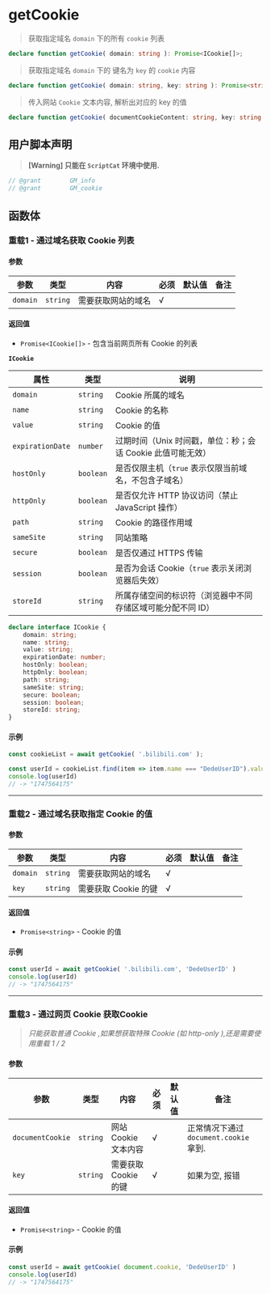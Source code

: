 # getCookie

> 获取指定域名 `domain` 下的所有 `cookie` 列表

```ts
declare function getCookie( domain: string ): Promise<ICookie[]>;
```

> 获取指定域名 `domain` 下的 键名为 `key` 的 `cookie` 内容

```ts
declare function getCookie( domain: string, key: string ): Promise<string>;
```

> 传入网站 `Cookie` 文本内容, 解析出对应的 key 的值

```ts
declare function getCookie( documentCookieContent: string, key: string ): Promise<string>;
```



## 用户脚本声明

> **[Warning] 只能在 `ScriptCat` 环境中使用.** 

```ts
// @grant        GM_info
// @grant        GM_cookie
```



## 函数体

### 重载1 - 通过域名获取 Cookie 列表

#### 参数

| 参数     | 类型     | 内容               | 必须 | 默认值 | 备注 |
| -------- | -------- | ------------------ | ---- | ------ | ---- |
| `domain` | `string` | 需要获取网站的域名 | √    |        |      |

#### 返回值

- `Promise<ICookie[]>` - 包含当前网页所有 Cookie 的列表

**`ICookie`**

| 属性             | 类型      | 说明                                                        |
| ---------------- | --------- | ----------------------------------------------------------- |
| `domain`         | `string`  | Cookie 所属的域名                                           |
| `name`           | `string`  | Cookie 的名称                                               |
| `value`          | `string`  | Cookie 的值                                                 |
| `expirationDate` | `number`  | 过期时间（Unix 时间戳，单位：秒；会话 Cookie 此值可能无效） |
| `hostOnly`       | `boolean` | 是否仅限主机（`true` 表示仅限当前域名，不包含子域名）       |
| `httpOnly`       | `boolean` | 是否仅允许 HTTP 协议访问（禁止 JavaScript 操作）            |
| `path`           | `string`  | Cookie 的路径作用域                                         |
| `sameSite`       | `string`  | 同站策略                                                    |
| `secure`         | `boolean` | 是否仅通过 HTTPS 传输                                       |
| `session`        | `boolean` | 是否为会话 Cookie（`true` 表示关闭浏览器后失效）            |
| `storeId`        | `string`  | 所属存储空间的标识符（浏览器中不同存储区域可能分配不同 ID） |

```ts
declare interface ICookie {
	domain: string;
	name: string;
	value: string;
	expirationDate: number;
	hostOnly: boolean;
	httpOnly: boolean;
	path: string;
	sameSite: string;
	secure: boolean;
	session: boolean;
	storeId: string;
}
```

#### 示例

```ts
const cookieList = await getCookie( '.bilibili.com' );

const userId = cookieList.find(item => item.name === "DedeUserID").value
console.log(userId)
// -> "1747564175"
```

---

### 重载2 -  通过域名获取指定 Cookie 的值

#### 参数

| 参数     | 类型     | 内容                 | 必须 | 默认值 | 备注 |
| -------- | -------- | -------------------- | ---- | ------ | ---- |
| `domain` | `string` | 需要获取网站的域名   | √    |        |      |
| `key`    | `string` | 需要获取 Cookie 的键 | √    |        |      |

#### 返回值

- `Promise<string>` - Cookie 的值

#### 示例

```ts
const userId = await getCookie( '.bilibili.com', 'DedeUserID' )
console.log(userId)
// -> "1747564175"
```

---

### 重载3 - 通过网页 Cookie 获取Cookie

> *只能获取普通 Cookie ,如果想获取特殊 Cookie (如 http-only ),还是需要使用重载 1 / 2*

#### 参数

| 参数             | 类型     | 内容                 | 必须 | 默认值 | 备注                                   |
| ---------------- | -------- | -------------------- | ---- | ------ | -------------------------------------- |
| `documentCookie` | `string` | 网站 Cookie 文本内容 | √    |        | 正常情况下通过 `document.cookie` 拿到. |
| `key`            | `string` | 需要获取 Cookie 的键 | √    |        | 如果为空, 报错                         |

#### 返回值

- `Promise<string>` - Cookie 的值

#### 示例

```ts
const userId = await getCookie( document.cookie, 'DedeUserID' )
console.log(userId)
// -> "1747564175"
```

